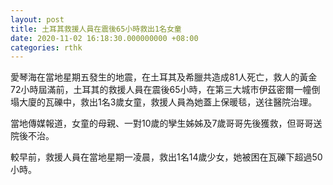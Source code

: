 ```yaml
---
layout: post
title: 土耳其救援人員在震後65小時救出1名女童
date: 2020-11-02 16:18:30.000000000 +08:00
categories: rthk
---
```


愛琴海在當地星期五發生的地震，在土耳其及希臘共造成81人死亡，救人的黃金72小時屆滿前，土耳其的救援人員在震後65小時，在第三大城市伊茲密爾一幢倒塌大廈的瓦礫中，救出1名3歲女童，救援人員為她蓋上保暖毯，送往醫院治理。

當地傳媒報道，女童的母親、一對10歲的孿生姊姊及7歲哥哥先後獲救，但哥哥送院後不治。

較早前，救援人員在當地星期一凌晨，救出1名14歲少女，她被困在瓦礫下超過50小時。
